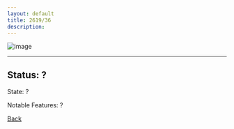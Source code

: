 ```yaml
---
layout: default
title: 2619/36
description: 
---
```

![image]()

* * *

## Status: ?

State: ?

Notable Features: ?

[Back](/./forest/bunker.html)
